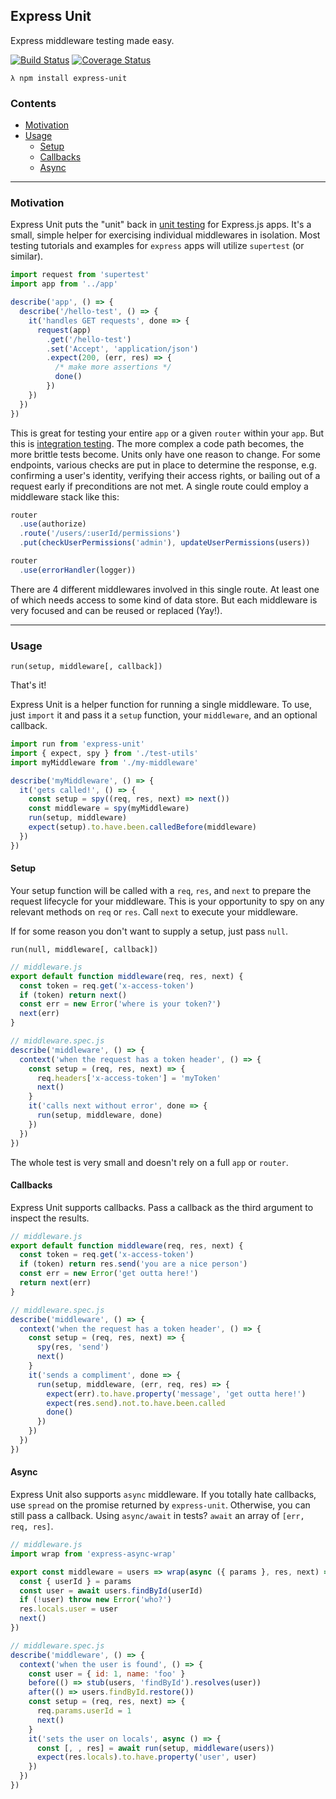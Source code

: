 Express Unit
--
Express middleware testing made easy.

[![Build Status](https://travis-ci.org/thebearingedge/express-unit.svg?branch=master)](https://travis-ci.org/thebearingedge/express-unit.svg?branch=master)
[![Coverage Status](https://coveralls.io/repos/github/thebearingedge/express-unit/badge.svg?branch=master)](https://coveralls.io/github/thebearingedge/express-unit?branch=master)

`λ npm install express-unit`

### Contents
 - [Motivation](#motivation)
 - [Usage](#usage)
   + [Setup](#setup)
   + [Callbacks](#callbacks)
   + [Async](#async)

---

### Motivation
Express Unit puts the "unit" back in [unit testing](https://en.wikipedia.org/wiki/Unit_testing) for Express.js apps. It's a small, simple helper for exercising individual middlewares in isolation. Most testing tutorials and examples for `express` apps will utilize `supertest` (or similar).

```js
import request from 'supertest'
import app from '../app'

describe('app', () => {
  describe('/hello-test', () => {
    it('handles GET requests', done => {
      request(app)
        .get('/hello-test')
        .set('Accept', 'application/json')
        .expect(200, (err, res) => {
          /* make more assertions */
          done()
        })
    })
  })
})
```

This is great for testing your entire `app` or a given `router` within your `app`. But this is [integration testing](https://en.wikipedia.org/wiki/Integration_testing). The more complex a code path becomes, the more brittle tests become. Units only have one reason to change. For some endpoints, various checks are put in place to determine the response, e.g. confirming a user's identity, verifying their access rights, or bailing out of a request early if preconditions are not met. A single route could employ a middleware stack like this:

```js
router
  .use(authorize)
  .route('/users/:userId/permissions')
  .put(checkUserPermissions('admin'), updateUserPermissions(users))

router
  .use(errorHandler(logger))
```

There are 4 different middlewares involved in this single route. At least one of which needs access to some kind of data store. But each middleware is very focused and can be reused or replaced (Yay!).

---

### Usage
`run(setup, middleware[, callback])`

That's it!

Express Unit is a helper function for running a single middleware. To use, just `import` it and pass it a `setup` function, your `middleware`, and an optional callback.

```js
import run from 'express-unit'
import { expect, spy } from './test-utils'
import myMiddleware from './my-middleware'

describe('myMiddleware', () => {
  it('gets called!', () => {
    const setup = spy((req, res, next) => next())
    const middleware = spy(myMiddleware)
    run(setup, middleware)
    expect(setup).to.have.been.calledBefore(middleware)
  })
})
```

#### Setup
Your setup function will be called with a `req`, `res`, and `next` to prepare the request lifecycle for your middleware. This is your opportunity to spy on any relevant methods on `req` or `res`. Call `next` to execute your middleware.

If for some reason you don't want to supply a setup, just pass `null`.

`run(null, middleware[, callback])`

```js
// middleware.js
export default function middleware(req, res, next) {
  const token = req.get('x-access-token')
  if (token) return next()
  const err = new Error('where is your token?')
  next(err)
}
```

```js
// middleware.spec.js
describe('middleware', () => {
  context('when the request has a token header', () => {
    const setup = (req, res, next) => {
      req.headers['x-access-token'] = 'myToken'
      next()
    }
    it('calls next without error', done => {
      run(setup, middleware, done)
    })
  })
})
```

The whole test is very small and doesn't rely on a full `app` or `router`.

#### Callbacks
Express Unit supports callbacks. Pass a callback as the third argument to inspect the results.

```js
// middleware.js
export default function middleware(req, res, next) {
  const token = req.get('x-access-token')
  if (token) return res.send('you are a nice person')
  const err = new Error('get outta here!')
  return next(err)
}
```

```js
// middleware.spec.js
describe('middleware', () => {
  context('when the request has a token header', () => {
    const setup = (req, res, next) => {
      spy(res, 'send')
      next()
    }
    it('sends a compliment', done => {
      run(setup, middleware, (err, req, res) => {
        expect(err).to.have.property('message', 'get outta here!')
        expect(res.send).not.to.have.been.called
        done()
      })
    })
  })
})
```

#### Async
Express Unit also supports `async` middleware. If you totally hate callbacks, use `spread` on the promise returned by `express-unit`. Otherwise, you can still pass a callback. Using `async/await` in tests? `await` an array of `[err, req, res]`.

```js
// middleware.js
import wrap from 'express-async-wrap'

export const middleware = users => wrap(async ({ params }, res, next) => {
  const { userId } = params
  const user = await users.findById(userId)
  if (!user) throw new Error('who?')
  res.locals.user = user
  next()
})
```

```js
// middleware.spec.js
describe('middleware', () => {
  context('when the user is found', () => {
    const user = { id: 1, name: 'foo' }
    before(() => stub(users, 'findById').resolves(user))
    after(() => users.findById.restore())
    const setup = (req, res, next) => {
      req.params.userId = 1
      next()
    }
    it('sets the user on locals', async () => {
      const [, , res] = await run(setup, middleware(users))
      expect(res.locals).to.have.property('user', user)
    })
  })
})
```
